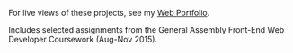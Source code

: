 
For live views of these projects, see my <a href="http://damonsauve.github.io/index.html">Web Portfolio</a>.

Includes selected assignments from the General Assembly Front-End Web Developer Coursework (Aug-Nov 2015).
